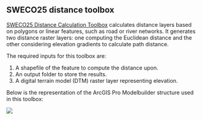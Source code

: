 ## SWECO25 distance toolbox

[SWECO25 Distance Calculation Toolbox](distance_SWECO25.tbx) calculates distance layers based on polygons or linear features, such as road or river networks. It generates two distance raster layers: one computing the Euclidean distance and the other considering elevation gradients to calculate path distance.

The required inputs for this toolbox are:

1) A shapefile of the feature to compute the distance upon.
2) An output folder to store the results.
3) A digital terrain model (DTM) raster layer representing elevation.

Below is the representation of the ArcGIS Pro Modelbuilder structure used in this toolbox:

![](https://github.com/NKulling/SWECO25/blob/main/figs/distance_modelbuilder_SWECO25.JPG)

